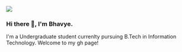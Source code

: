 <img src="https://cdn11.bigcommerce.com/s-ixtrkzisub/product_images/uploaded_images/banner-plant-trees.jpg"/>
 
### Hi there 👋, I'm Bhavye.
 I'm a Undergraduate student currenlty pursuing B.Tech in Information Technology. Welcome to my gh page! <br>